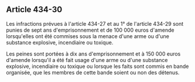 Article 434-30
----
Les infractions prévues à l'article 434-27 et au 1° de l'article 434-29 sont
punies de sept ans d'emprisonnement et de 100 000 euros d'amende lorsqu'elles
ont été commises sous la menace d'une arme ou d'une substance explosive,
incendiaire ou toxique.

Les peines sont portées à dix ans d'emprisonnement et à 150 000 euros d'amende
lorsqu'il a été fait usage d'une arme ou d'une substance explosive, incendiaire
ou toxique ou lorsque les faits sont commis en bande organisée, que les membres
de cette bande soient ou non des détenus.
